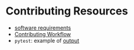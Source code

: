 # Contributing Resources
- [software requirements](installs_prep.md)
- [Contributing Workflow](workflow.md)
- `pytest`:  example of [output](pytest_sklearn_output.md)
